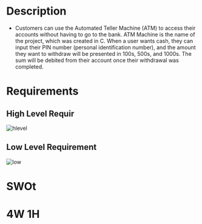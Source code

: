 # Description
* Customers can use the Automated Teller Machine (ATM) to access their accounts without having to go to the bank. ATM Machine is the name of the project, which was created in C. When a user wants cash, they can input their PIN number (personal identification number), and the amount they want to withdraw will be presented in 100s, 500s, and 1000s. The sum will be debited from their account once their withdrawal was completed.
# Requirements

## High Level Requir
![hlevel](https://user-images.githubusercontent.com/46900710/152698450-c622a462-2fca-4275-9931-445d26f7d325.jpg)




## Low Level Requirement

![low](https://user-images.githubusercontent.com/46900710/152699053-b989c720-8eab-4a06-b0fe-647e4f471957.jpg)


# SWOt


# 4W 1H
